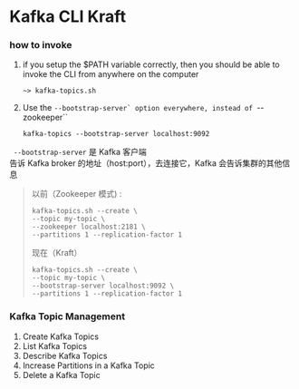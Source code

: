# Kafka CLI Kraft
### how to invoke
1. if you setup the $PATH variable correctly, then you should be able to invoke the CLI from anywhere on the computer
   ```
   ~> kafka-topics.sh
   ```  
2. Use the ``--bootstrap-server` option everywhere, instead of ``--zookeeper``
   ```
   kafka-topics --bootstrap-server localhost:9092
   ```
  ` --bootstrap-server` 是 Kafka 客户端  
  告诉 Kafka broker 的地址（host:port），去连接它，Kafka 会告诉集群的其他信息   
> 以前（Zookeeper 模式) :
> ```
> kafka-topics.sh --create \
> --topic my-topic \
> --zookeeper localhost:2181 \
> --partitions 1 --replication-factor 1
> ```
> 现在（Kraft）
> ```
> kafka-topics.sh --create \
> --topic my-topic \
> --bootstrap-server localhost:9092 \
> --partitions 1 --replication-factor 1
> ```

### Kafka Topic Management  

1. Create Kafka Topics
2. List Kafka Topics
3. Describe Kafka Topics
4. Increase Partitions in a Kafka Topic
5. Delete a Kafka Topic


